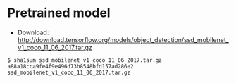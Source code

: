 # Pretrained model

* Download: http://download.tensorflow.org/models/object_detection/ssd_mobilenet_v1_coco_11_06_2017.tar.gz

```
$ sha1sum ssd_mobilenet_v1_coco_11_06_2017.tar.gz
a88a18cca9fe4f9e496d73b8548bfd157ad286e2  ssd_mobilenet_v1_coco_11_06_2017.tar.gz
```
